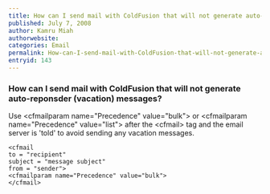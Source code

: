 ```yaml
---
title: How can I send mail with ColdFusion that will not generate auto-reponsder (vacation) messages?
published: July 7, 2008
author: Kamru Miah
authorwebsite: 
categories: Email
permalink: How-can-I-send-mail-with-ColdFusion-that-will-not-generate-autoreponsder-vacation-messages.html
entryid: 143
---
```


<h3>How can I send mail with ColdFusion that will not generate auto-reponsder (vacation) messages?</h3>

<p>
Use &lt;cfmailparam name="Precedence" value="bulk"&gt; or &lt;cfmailparam name="Precedence" value="list"&gt; after the &lt;cfmail&gt; tag and the email server is 'told' to avoid sending any vacation messages.
</p>

<pre><code class="language-markup">&lt;cfmail 
to = &quot;recipient&quot;
subject = &quot;message subject&quot;
from = &quot;sender&quot;&gt;
&lt;cfmailparam name=&quot;Precedence&quot; value=&quot;bulk&quot;&gt;
&lt;/cfmail&gt;
</code></pre>



